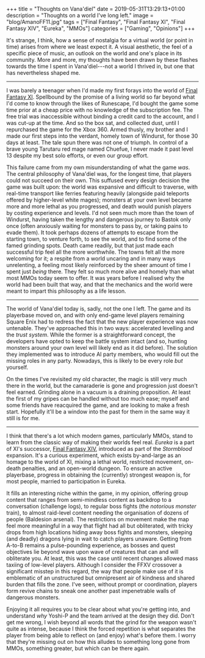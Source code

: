 +++
title = "Thoughts on Vana'diel"
date = 2019-05-31T13:29:13+01:00
description = "Thoughts on a world I've long left."
image = "blog/AmanoFF11.jpg"
tags = ["Final Fantasy", "Final Fantasy XI", "Final Fantasy XIV", "Eureka", "MMOs"]
categories = ["Gaming", "Opinions"]
+++

It's strange, I think, how a sense of nostalgia for a virtual world (or point in time) arises from where we least expect it.
A visual aesthetic, the feel of a specific piece of music, an outlook on the world and one's place in its community.
More and more, my thoughts have been drawn by these flashes towards the time I spent in Vana'diel---not a world I thrived in, but one that has nevertheless shaped me.

<!--more-->

---

I was barely a teenager when I'd made my first forays into the world of [Final Fantasy XI](http://www.finalfantasyxi.com/).
Spellbound by the promise of a living world so far beyond what I'd come to know through the likes of Runescape, I'd bought the game some time prior at a cheap price with no knowledge of the subscription fee.
The free trial was inaccessible without binding a credit card to the account, and I was cut-up at the time.
And so the box sat, and collected dust, until I repurchased the game for the Xbox 360.
Armed thusly, my brother and I made our first steps into the verdant, homely town of Windurst, for those 30 days at least.
The tale spun there was not one of triumph.
In control of a brave young Tarutaru red mage named Chuefue, I never made it past level 13 despite my best solo efforts, or even our group effort.

This failure came from my own misunderstanding of what the game *was*.
The central philosophy of Vana'diel was, for the longest time, that players could not succeed on their own.
This suffused every design decision the game was built upon: the world was expansive and difficult to traverse, with real-time transport like ferries featuring heavily (alongside paid teleports offered by higher-level white mages); monsters at your own level became more and more lethal as you progressed, and death would punish players by costing experience and levels.
I'd not seen much more than the town of Windurst, having taken the lengthy and dangerous journey to Bastok only once (often anxiously waiting for monsters to pass by, or taking pains to evade them).
It took perhaps dozens of attempts to escape from the starting town, to venture forth, to see the world, and to find some of the famed grinding spots.
Death came readily, but that just made each successful trip feel all the more worthwhile.
The towns felt all the more welcoming for it; a respite from a world uncaring and in many ways unrelenting, a feeling most likely reinforced by the sheer amount of time I spent just *being* there.
They felt so much more alive and homely than what most MMOs today seem to offer.
It was years before I realised why the world had been built that way, and that the mechanics and the world were meant to impart this philosophy as a life lesson.

---

<!-- Returning. -->
The world of Vana'diel today is, sadly, not the one I left.
The game and its playerbase moved on, and with only end-game level players remaining Square Enix had to redress the fact that the new player experience was now untenable.
They've approached this in two ways: accelerated levelling and the *trust system*.
While the former is a straightforward concept, the developers have opted to keep the battle system intact (and so, hunting monsters around your own level will likely end as it did before).
The solution they implemented was to introduce AI party members, who would fill out the missing roles in any party.
Nowadays, this is likely to be every role *but* yourself.

On the times I've revisited my old character, the magic is still very much there in the world, but the camaraderie is gone and progression just doesn't feel earned.
Grinding alone in a vacuum is a draining proposition.
At least the first of my gripes can be handled without too much ease; myself and some friends have reacquired the game, and are looking to make a fresh start.
Hopefully it'll be a window into the past for them in the same way it still is for me.

---

<!-- What could other worlds learn? -->
<!-- How does this relate to i.e., Eureka? They offer a way to make meaningful progression in other, more solo games like ffxiv while talking to/hanging out with people on voice. -->
<!-- Big diff: modern mmo content leaves no room for discussion since the mechanics are so tight, focussed  and demanding. Eureka (and FFXI) fill a niche in this regard. -->

I think that there's a lot which modern games, particularly MMOs, stand to learn from the classic way of making their worlds feel real.
*Eureka* is a part of XI's successor, [Final Fantasy XIV](http://www.finalfantasyxiv.com/), introduced as part of the *Stormblood* expansion.
It's a curious experiment, which exists by-and-large as an homage to the world of XI, mixing a lethal world, restricted movement, on-death penalties, and an open-world dungeon.
To ensure an active playerbase, progress in obtaining the (currently) strongest weapon is, for most people, married to participation in Eureka.

It fills an interesting niche within the game, in my opinion, offering group content that ranges from semi-mindless content as backdrop to a conversation (challenge logs), to regular boss fights (the *notorious monster* train), to almost raid-level content needing the organisation of dozens of people (Baldesion arsenal).
The restrictions on movement make the map feel more meaningful in a way that flight had all but obliterated, with tricky drops from high locations hiding away boss fights and monsters, sleeping (and deadly) dragons lying in wait to catch players unaware.
Getting from A-to-B remains a pulse-pounding experience, as bosses and quest objectives lie beyond wave upon wave of creatures that can and will obliterate you.
At least, this was the case until recent changes allowed mass taxiing of low-level players.
Although I consider the FFXV crossover a significant misstep in this regard, the way that people make use of it is emblematic of an unstructured but omnipresent air of kindness and shared burden that fills the zone.
I've seen, without prompt or coordination, players form revive chains to sneak one another past impenetrable walls of dangerous monsters.

Enjoying it all requires you to be clear about what you're getting into, and understand *why* Yoshi-P and the team arrived at the design they did.
Don't get me wrong, I wish beyond all words that the grind for the weapon wasn't quite as intense, because I think the forced repetition is what separates the player from being able to reflect on (and enjoy) what's before them.
I worry that they're missing out on how this alludes to something long gone from MMOs, something greater, but which can be there again.

<!-- What did I see in Eureka? Ad-hoc revive chains to sneak one another past dangerous monsters. This was the case in eureka, until cars were released (but these enable another kind of cooperation altogether) -->
